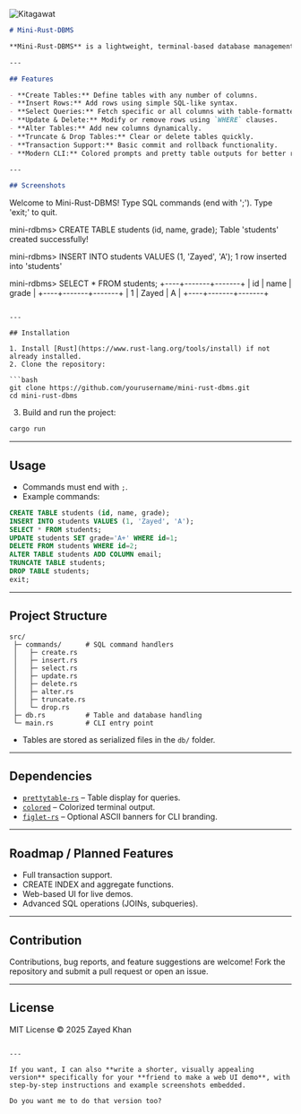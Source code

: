 ![Kitagawat]("mini_rdbms/Marin_Kitagawa.webp")

```markdown
# Mini-Rust-DBMS

**Mini-Rust-DBMS** is a lightweight, terminal-based database management system written in **Rust**. It supports basic SQL-like operations and is designed for learning, experimentation, and small-scale demos. The system features a modern CLI with colorized output and table-like display for query results.

---

## Features

- **Create Tables:** Define tables with any number of columns.
- **Insert Rows:** Add rows using simple SQL-like syntax.
- **Select Queries:** Fetch specific or all columns with table-formatted output.
- **Update & Delete:** Modify or remove rows using `WHERE` clauses.
- **Alter Tables:** Add new columns dynamically.
- **Truncate & Drop Tables:** Clear or delete tables quickly.
- **Transaction Support:** Basic commit and rollback functionality.
- **Modern CLI:** Colored prompts and pretty table outputs for better readability.

---

## Screenshots

```

Welcome to Mini-Rust-DBMS!
Type SQL commands (end with ';'). Type 'exit;' to quit.

mini-rdbms> CREATE TABLE students (id, name, grade);
Table 'students' created successfully!

mini-rdbms> INSERT INTO students VALUES (1, 'Zayed', 'A');
1 row inserted into 'students'

mini-rdbms> SELECT \* FROM students;
+----+-------+-------+
\| id | name  | grade |
+----+-------+-------+
\| 1  | Zayed | A     |
+----+-------+-------+

````

---

## Installation

1. Install [Rust](https://www.rust-lang.org/tools/install) if not already installed.
2. Clone the repository:

```bash
git clone https://github.com/yourusername/mini-rust-dbms.git
cd mini-rust-dbms
````

3. Build and run the project:

```bash
cargo run
```

---

## Usage

* Commands must end with `;`.
* Example commands:

```sql
CREATE TABLE students (id, name, grade);
INSERT INTO students VALUES (1, 'Zayed', 'A');
SELECT * FROM students;
UPDATE students SET grade='A+' WHERE id=1;
DELETE FROM students WHERE id=2;
ALTER TABLE students ADD COLUMN email;
TRUNCATE TABLE students;
DROP TABLE students;
exit;
```

---

## Project Structure

```
src/
 ├─ commands/      # SQL command handlers
 │   ├─ create.rs
 │   ├─ insert.rs
 │   ├─ select.rs
 │   ├─ update.rs
 │   ├─ delete.rs
 │   ├─ alter.rs
 │   ├─ truncate.rs
 │   └─ drop.rs
 ├─ db.rs          # Table and database handling
 └─ main.rs        # CLI entry point
```

* Tables are stored as serialized files in the `db/` folder.

---

## Dependencies

* [`prettytable-rs`](https://crates.io/crates/prettytable-rs) – Table display for queries.
* [`colored`](https://crates.io/crates/colored) – Colorized terminal output.
* [`figlet-rs`](https://crates.io/crates/figlet-rs) – Optional ASCII banners for CLI branding.

---

## Roadmap / Planned Features

* Full transaction support.
* CREATE INDEX and aggregate functions.
* Web-based UI for live demos.
* Advanced SQL operations (JOINs, subqueries).

---

## Contribution

Contributions, bug reports, and feature suggestions are welcome!
Fork the repository and submit a pull request or open an issue.

---

## License

MIT License © 2025 Zayed Khan

```

---

If you want, I can also **write a shorter, visually appealing version** specifically for your **friend to make a web UI demo**, with step-by-step instructions and example screenshots embedded.  

Do you want me to do that version too?
```
